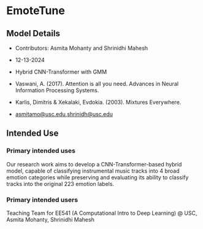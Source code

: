 # EmoteTune

## Model Details 
* Contributors: Asmita Mohanty and Shrinidhi Mahesh 
* 12-13-2024
* Hybrid CNN-Transformer with GMM

* Vaswani, A. (2017). Attention is all you need. Advances in Neural Information Processing Systems.
* Karlis, Dimitris & Xekalaki, Evdokia. (2003). Mixtures Everywhere.

* asmitamo@usc.edu,shrinidh@usc.edu

## Intended Use 

### Primary intended uses
Our research work aims to develop a CNN-Transformer-based hybrid model, capable of classifying instrumental music tracks into 4 broad emotion categories while preserving and evaluating its ability to classify tracks into the original 223 emotion labels.

### Primary intended users

Teaching Team for EE541 (A Computational Intro to Deep Learning) @ USC, Asmita Mohanty, Shrinidhi Mahesh
